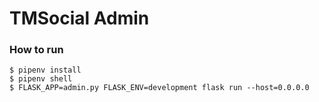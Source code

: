 # TMSocial Admin

### How to run

```
$ pipenv install
$ pipenv shell
$ FLASK_APP=admin.py FLASK_ENV=development flask run --host=0.0.0.0
```
